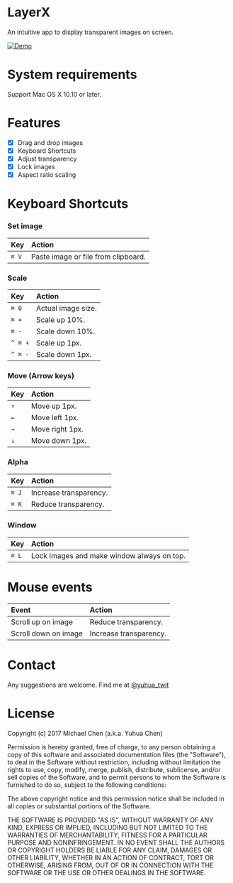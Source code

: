 # LayerX

An intuitive app to display transparent images on screen.

[![Demo](http://img.youtube.com/vi/35KixjZBDjY/0.jpg)](http://www.youtube.com/watch?v=35KixjZBDjY)

# System requirements

Support Mac OS X 10.10 or later.

# Features

- [x] Drag and drop images
- [x] Keyboard Shortcuts
- [x] Adjust transparency  
- [x] Lock images
- [X] Aspect ratio scaling

# Keyboard Shortcuts

### Set image

| Key | Action |
|:--- |:---    |
|`⌘ V`| Paste image or file from clipboard. |

### Scale

| Key | Action |
|:---|:---|
|`⌘ 0`| Actual image size.|
|`⌘ +`| Scale up 10%.|
|`⌘ -`| Scale down 10%.|
|`^ ⌘ +`| Scale up 1px.|
|`^ ⌘ -`| Scale down 1px.|

### Move (Arrow keys)

| Key | Action |
|:---|:---|
|`↑`| Move up 1px.|
|`←`| Move left 1px.|
|`→`| Move right 1px.|
|`↓`| Move down 1px.|

### Alpha

|Key|Action|
|:---|:---|
|`⌘ J`| Increase transparency.|
|`⌘ K`| Reduce transparency.|

### Window

|Key|Action|
|:---|:---|
|`⌘ L`| Lock images and make window always on top.|

# Mouse events

| Event | Action |
|:---|:---|
| Scroll up on image | Reduce transparency. |
| Scroll down on image | Increase transparency. |

# Contact

Any suggestions are welcome. Find me at [@yuhua_twit](https://twitter.com/yuhua_twit)

# License

Copyright (c) 2017 Michael Chen (a.k.a. Yuhua Chen)

Permission is hereby granted, free of charge, to any person obtaining a copy of this software and associated documentation files (the "Software"), to deal in the Software without restriction, including without limitation the rights to use, copy, modify, merge, publish, distribute, sublicense, and/or sell copies of the Software, and to permit persons to whom the Software is furnished to do so, subject to the following conditions:

The above copyright notice and this permission notice shall be included in all copies or substantial portions of the Software.

THE SOFTWARE IS PROVIDED "AS IS", WITHOUT WARRANTY OF ANY KIND, EXPRESS OR IMPLIED, INCLUDING BUT NOT LIMITED TO THE WARRANTIES OF MERCHANTABILITY, FITNESS FOR A PARTICULAR PURPOSE AND NONINFRINGEMENT. IN NO EVENT SHALL THE AUTHORS OR COPYRIGHT HOLDERS BE LIABLE FOR ANY CLAIM, DAMAGES OR OTHER LIABILITY, WHETHER IN AN ACTION OF CONTRACT, TORT OR OTHERWISE, ARISING FROM, OUT OF OR IN CONNECTION WITH THE SOFTWARE OR THE USE OR OTHER DEALINGS IN THE SOFTWARE.
